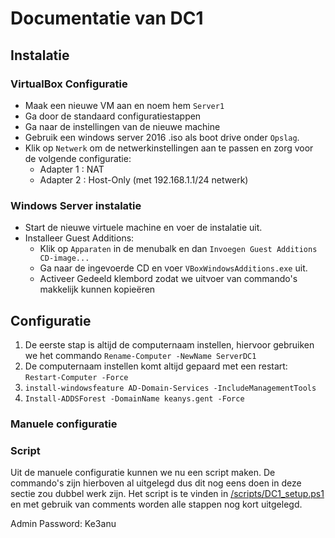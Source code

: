 # Documentatie van DC1

## Instalatie

### VirtualBox Configuratie
- Maak een nieuwe VM aan en noem hem `Server1`
- Ga door de standaard configuratiestappen
- Ga naar de instellingen van de nieuwe machine 
- Gebruik een windows server 2016 .iso als boot drive onder `Opslag`.
- Klik op `Netwerk` om de netwerkinstellingen aan te passen en zorg voor de volgende configuratie:
  - Adapter 1 : NAT
  - Adapter 2 : Host-Only (met 192.168.1.1/24 netwerk)

### Windows Server instalatie
- Start de nieuwe virtuele machine en voer de instalatie uit.
- Installeer Guest Additions:
  - Klik op `Apparaten` in de menubalk en dan `Invoegen Guest Additions CD-image...`
  - Ga naar de ingevoerde CD en voer `VBoxWindowsAdditions.exe` uit.
  - Activeer Gedeeld klembord zodat we uitvoer van commando's makkelijk kunnen kopieëren

## Configuratie

1) De eerste stap is altijd de computernaam instellen, hiervoor gebruiken we het commando `Rename-Computer -NewName ServerDC1`
2) De computernaam instellen komt altijd gepaard met een restart: `Restart-Computer -Force`
3) `install-windowsfeature AD-Domain-Services -IncludeManagementTools`
4) `Install-ADDSForest -DomainName keanys.gent -Force`


### Manuele configuratie

### Script
Uit de manuele configuratie kunnen we nu een script maken. De commando's zijn hierboven al uitgelegd dus dit nog eens doen in deze sectie zou dubbel werk zijn. 
Het script is te vinden in [/scripts/DC1_setup.ps1](https://github.com/KeanuNys/Windows-Server/scripts/DC1_setup.ps1) en met gebruik van comments worden alle stappen nog kort uitgelegd.


Admin Password: Ke3anu
